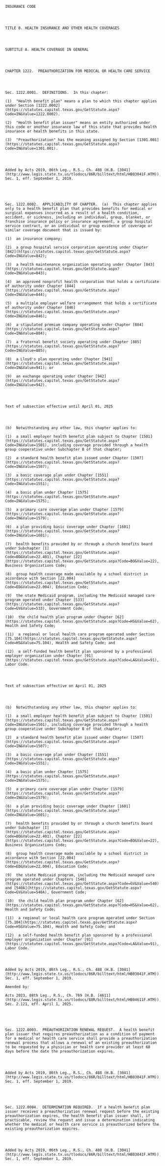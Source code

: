 ﻿
    
    
    	
    					
    
    
    INSURANCE CODE
    
      
    
    
    TITLE 8. HEALTH INSURANCE AND OTHER HEALTH COVERAGES
    
      
    
    
    SUBTITLE A. HEALTH COVERAGE IN GENERAL
    
      
    
    
    CHAPTER 1222.  PREAUTHORIZATION FOR MEDICAL OR HEALTH CARE SERVICE
    
      
    
    
    Sec. 1222.0001.  DEFINITIONS.  In this chapter:
    
    (1)  "Health benefit plan" means a plan to which this chapter applies under Section [1222.0002](https://statutes.capitol.texas.gov/GetStatute.aspx?Code=IN&Value=1222.0002).
    
    (2)  "Health benefit plan issuer" means an entity authorized under this code or another insurance law of this state that provides health insurance or health benefits in this state.
    
    (3)  "Preauthorization" has the meaning assigned by Section [1301.001](https://statutes.capitol.texas.gov/GetStatute.aspx?Code=IN&Value=1301.001).
    
    
    
    
    Added by Acts 2019, 86th Leg., R.S., Ch. 488 (H.B. [3041](http://www.legis.state.tx.us/tlodocs/86R/billtext/html/HB03041F.HTM)), Sec. 1, eff. September 1, 2019.
    
    
    
    
    
    Sec. 1222.0002.  APPLICABILITY OF CHAPTER.  (a)  This chapter applies only to a health benefit plan that provides benefits for medical or surgical expenses incurred as a result of a health condition, accident, or sickness, including an individual, group, blanket, or franchise insurance policy or insurance agreement, a group hospital service contract, or an individual or group evidence of coverage or similar coverage document that is issued by:
    
    (1)  an insurance company;
    
    (2)  a group hospital service corporation operating under Chapter [842](https://statutes.capitol.texas.gov/GetStatute.aspx?Code=IN&Value=842);
    
    (3)  a health maintenance organization operating under Chapter [843](https://statutes.capitol.texas.gov/GetStatute.aspx?Code=IN&Value=843);
    
    (4)  an approved nonprofit health corporation that holds a certificate of authority under Chapter [844](https://statutes.capitol.texas.gov/GetStatute.aspx?Code=IN&Value=844);
    
    (5)  a multiple employer welfare arrangement that holds a certificate of authority under Chapter [846](https://statutes.capitol.texas.gov/GetStatute.aspx?Code=IN&Value=846);
    
    (6)  a stipulated premium company operating under Chapter [884](https://statutes.capitol.texas.gov/GetStatute.aspx?Code=IN&Value=884);
    
    (7)  a fraternal benefit society operating under Chapter [885](https://statutes.capitol.texas.gov/GetStatute.aspx?Code=IN&Value=885);
    
    (8)  a Lloyd's plan operating under Chapter [941](https://statutes.capitol.texas.gov/GetStatute.aspx?Code=IN&Value=941); or
    
    (9)  an exchange operating under Chapter [942](https://statutes.capitol.texas.gov/GetStatute.aspx?Code=IN&Value=942).
    
      
    
    
    Text of subsection effective until April 01, 2025
    
      
    
    
    (b)  Notwithstanding any other law, this chapter applies to:
    
    (1)  a small employer health benefit plan subject to Chapter [1501](https://statutes.capitol.texas.gov/GetStatute.aspx?Code=IN&Value=1501), including coverage provided through a health group cooperative under Subchapter B of that chapter;
    
    (2)  a standard health benefit plan issued under Chapter [1507](https://statutes.capitol.texas.gov/GetStatute.aspx?Code=IN&Value=1507);
    
    (3)  a basic coverage plan under Chapter [1551](https://statutes.capitol.texas.gov/GetStatute.aspx?Code=IN&Value=1551);
    
    (4)  a basic plan under Chapter [1575](https://statutes.capitol.texas.gov/GetStatute.aspx?Code=IN&Value=1575);
    
    (5)  a primary care coverage plan under Chapter [1579](https://statutes.capitol.texas.gov/GetStatute.aspx?Code=IN&Value=1579);
    
    (6)  a plan providing basic coverage under Chapter [1601](https://statutes.capitol.texas.gov/GetStatute.aspx?Code=IN&Value=1601);
    
    (7)  health benefits provided by or through a church benefits board under Subchapter [I](https://statutes.capitol.texas.gov/GetStatute.aspx?Code=BO&Value=22.401), Chapter [22](https://statutes.capitol.texas.gov/GetStatute.aspx?Code=BO&Value=22), Business Organizations Code;
    
    (8)  group health coverage made available by a school district in accordance with Section [22.004](https://statutes.capitol.texas.gov/GetStatute.aspx?Code=ED&Value=22.004), Education Code;
    
    (9)  the state Medicaid program, including the Medicaid managed care program operated under Chapter [533](https://statutes.capitol.texas.gov/GetStatute.aspx?Code=GV&Value=533), Government Code;
    
    (10)  the child health plan program under Chapter [62](https://statutes.capitol.texas.gov/GetStatute.aspx?Code=HS&Value=62), Health and Safety Code;
    
    (11)  a regional or local health care program operated under Section [75.104](https://statutes.capitol.texas.gov/GetStatute.aspx?Code=HS&Value=75.104), Health and Safety Code; and
    
    (12)  a self-funded health benefit plan sponsored by a professional employer organization under Chapter [91](https://statutes.capitol.texas.gov/GetStatute.aspx?Code=LA&Value=91), Labor Code.
    
      
    
    
    Text of subsection effective on April 01, 2025
    
      
    
    
    (b)  Notwithstanding any other law, this chapter applies to:
    
    (1)  a small employer health benefit plan subject to Chapter [1501](https://statutes.capitol.texas.gov/GetStatute.aspx?Code=IN&Value=1501), including coverage provided through a health group cooperative under Subchapter B of that chapter;
    
    (2)  a standard health benefit plan issued under Chapter [1507](https://statutes.capitol.texas.gov/GetStatute.aspx?Code=IN&Value=1507);
    
    (3)  a basic coverage plan under Chapter [1551](https://statutes.capitol.texas.gov/GetStatute.aspx?Code=IN&Value=1551);
    
    (4)  a basic plan under Chapter [1575](https://statutes.capitol.texas.gov/GetStatute.aspx?Code=IN&Value=1575);
    
    (5)  a primary care coverage plan under Chapter [1579](https://statutes.capitol.texas.gov/GetStatute.aspx?Code=IN&Value=1579);
    
    (6)  a plan providing basic coverage under Chapter [1601](https://statutes.capitol.texas.gov/GetStatute.aspx?Code=IN&Value=1601);
    
    (7)  health benefits provided by or through a church benefits board under Subchapter [I](https://statutes.capitol.texas.gov/GetStatute.aspx?Code=BO&Value=22.401), Chapter [22](https://statutes.capitol.texas.gov/GetStatute.aspx?Code=BO&Value=22), Business Organizations Code;
    
    (8)  group health coverage made available by a school district in accordance with Section [22.004](https://statutes.capitol.texas.gov/GetStatute.aspx?Code=ED&Value=22.004), Education Code;
    
    (9)  the state Medicaid program, including the Medicaid managed care program operated under Chapters [540](https://statutes.capitol.texas.gov/GetStatute.aspx?Code=GV&Value=540) and [540A](https://statutes.capitol.texas.gov/GetStatute.aspx?Code=GV&Value=540A), Government Code;
    
    (10)  the child health plan program under Chapter [62](https://statutes.capitol.texas.gov/GetStatute.aspx?Code=HS&Value=62), Health and Safety Code;
    
    (11)  a regional or local health care program operated under Section [75.104](https://statutes.capitol.texas.gov/GetStatute.aspx?Code=HS&Value=75.104), Health and Safety Code; and
    
    (12)  a self-funded health benefit plan sponsored by a professional employer organization under Chapter [91](https://statutes.capitol.texas.gov/GetStatute.aspx?Code=LA&Value=91), Labor Code.
    
    
    
    
    Added by Acts 2019, 86th Leg., R.S., Ch. 488 (H.B. [3041](http://www.legis.state.tx.us/tlodocs/86R/billtext/html/HB03041F.HTM)), Sec. 1, eff. September 1, 2019.
    
    Amended by: 
    
    Acts 2023, 88th Leg., R.S., Ch. 769 (H.B. [4611](http://www.legis.state.tx.us/tlodocs/88R/billtext/html/HB04611F.HTM)), Sec. 2.121, eff. April 1, 2025.
    
    
    
    
    
    Sec. 1222.0003.  PREAUTHORIZATION RENEWAL REQUEST.  A health benefit plan issuer that requires preauthorization as a condition of payment for a medical or health care service shall provide a preauthorization renewal process that allows a renewal of an existing preauthorization to be requested by a physician or health care provider at least 60 days before the date the preauthorization expires.
    
    
    
    
    Added by Acts 2019, 86th Leg., R.S., Ch. 488 (H.B. [3041](http://www.legis.state.tx.us/tlodocs/86R/billtext/html/HB03041F.HTM)), Sec. 1, eff. September 1, 2019.
    
    
    
    
    
    Sec. 1222.0004.  DETERMINATION REQUIRED.  If a health benefit plan issuer receives a preauthorization renewal request before the existing preauthorization expires, the health benefit plan issuer shall, if practicable, review the request and issue a determination indicating whether the medical or health care service is preauthorized before the existing preauthorization expires.
    
    
    
    
    Added by Acts 2019, 86th Leg., R.S., Ch. 488 (H.B. [3041](http://www.legis.state.tx.us/tlodocs/86R/billtext/html/HB03041F.HTM)), Sec. 1, eff. September 1, 2019.
    
    
    
    
    				
